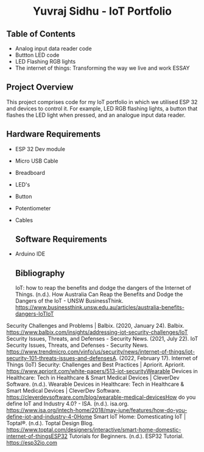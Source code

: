 
<h1 align="center">
  Yuvraj Sidhu - IoT Portfolio
  <br>
</h1>


## Table of Contents

- Analog input data reader code
- Buttton LED code
- LED Flashing RGB lights
- The internet of things: Transforming the way we live and work ESSAY

## Project Overview

This project comprises code for my IoT portfolio in which we utilised ESP 32 and devices to control it. For example, LED RGB flashing lights, a button that flashes the LED light when pressed, and an analogue input data reader. 


## Hardware Requirements
- ESP 32 Dev module
- Micro USB Cable
- Breadboard
- LED's
- Button
- Potentiometer
- Cables

  ## Software Requirements
- Arduino IDE

  ## Bibliography
  IoT: how to reap the benefits and dodge the dangers of the Internet of Things. (n.d.). How Australia Can Reap the Benefits and Dodge the Dangers of the IoT - UNSW BusinessThink. https://www.businessthink.unsw.edu.au/articles/australia-benefits-dangers-IoTIoT

Security Challenges and Problems | Balbix. (2020, January 24). Balbix. https://www.balbix.com/insights/addressing-iot-security-challenges/IoT Security Issues, Threats, and Defenses - Security News. (2021, July 22). IoT Security Issues, Threats, and Defenses - Security News. https://www.trendmicro.com/vinfo/us/security/news/internet-of-things/iot-security-101-threats-issues-and-defensesA. (2022, February 17). Internet of Things (IoT) Security: Challenges and Best Practices | Apriorit. Apriorit. https://www.apriorit.com/white-papers/513-iot-securityWearable Devices in Healthcare: Tech in Healthcare & Smart Medical Devices | CleverDev Software. (n.d.). Wearable Devices in Healthcare: Tech in Healthcare & Smart Medical Devices | CleverDev Software. https://cleverdevsoftware.com/blog/wearable-medical-devicesHow do you define IoT and Industry 4.0? - ISA. (n.d.). isa.org. https://www.isa.org/intech-home/2018/may-june/features/how-do-you-define-iot-and-industry-4-0Home Smart IoT Home: Domesticating IoT | Toptal®. (n.d.). Toptal Design Blog. https://www.toptal.com/designers/interactive/smart-home-domestic-internet-of-thingsESP32 Tutorials for Beginners. (n.d.). ESP32 Tutorial. https://esp32io.com









